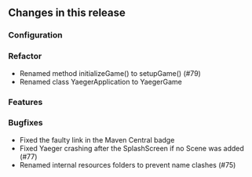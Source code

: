 ## Changes in this release

### Configuration

### Refactor
- Renamed method initializeGame() to setupGame() (#79)
- Renamed class YaegerApplication to YaegerGame

### Features

### Bugfixes
- Fixed the faulty link in the Maven Central badge
- Fixed Yaeger crashing after the SplashScreen if no Scene was added (#77)
- Renamed internal resources folders to prevent name clashes (#75)
